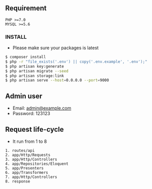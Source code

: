 ## Requirement

    PHP >=7.0
    MYSQL >=5.6

### INSTALL
* Please make sure your packages is latest

```bash
$ composer install
$ php -r "file_exists('.env') || copy('.env.example', '.env');"
$ php artisan key:generate
$ php artisan migrate --seed
$ php artisan storage:link
$ php artisan serve --host=0.0.0.0 --port=9000

```

## Admin user
- Email: admin@example.com
- Password: 123123


## Request life-cycle

* It run from 1 to 8

```
1. routes/api
2. app/Http/Requests
3. app/Http/Controllers
4. app/Repositories/Eloquent
5. app/Presenters
6. app/Transformers
7. app/Http/Controllers
8. response
```

